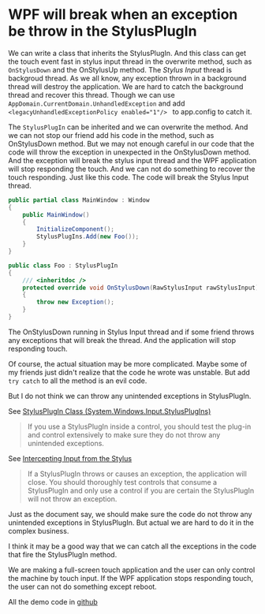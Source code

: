 # WPF will break when an exception be throw in the StylusPlugIn

<!--more-->
<!-- csdn -->

We can write a class that inherits the StylusPlugIn. And this class can get the touch event fast in stylus input thread in the overwrite method, such as `OnStylusDown` and the OnStylusUp method. The *Stylus Input* thread is backgroud thread. As we all know, any exception thrown in a background thread will destroy the application. We are hard to catch the background thread and recover this thread. Though we can use `AppDomain.CurrentDomain.UnhandledException` and add `<legacyUnhandledExceptionPolicy enabled="1"/> ` to app.config to catch it. 

The `StylusPlugIn` can be inherited and we can overwrite the method. And we can not stop our friend add his code in the method, such as OnStylusDown method. But we may not enough careful in our code that the code will throw the exception in unexpected in the OnStylusDown method. And the exception will break the stylus input thread and the WPF application will stop responding the touch. And we can not do something to recover the touch responding. Just like this code. The code will break the Stylus Input thread.

```csharp
public partial class MainWindow : Window
{
    public MainWindow()
    {
        InitializeComponent();
        StylusPlugIns.Add(new Foo());
    }
}

public class Foo : StylusPlugIn
{
    /// <inheritdoc />
    protected override void OnStylusDown(RawStylusInput rawStylusInput)
    {
        throw new Exception();
    }
}
```

The OnStylusDown running in Stylus Input thread and if some friend throws any exceptions that will break the thread. And the application will stop responding touch. 

Of course, the actual situation may be more complicated. Maybe some of my friends just didn't realize that the code he wrote was unstable. But add `try catch` to all the method is an evil code.

But I do not think we can throw any unintended exceptions in StylusPlugIn.

See [StylusPlugIn Class (System.Windows.Input.StylusPlugIns)](https://docs.microsoft.com/en-us/dotnet/api/system.windows.input.stylusplugins.stylusplugin?view=netframework-4.8 )

> If you use a StylusPlugIn inside a control, you should test the plug-in and control extensively to make sure they do not throw any unintended exceptions.

See [Intercepting Input from the Stylus](https://msdn.microsoft.com/en-us/data/ms749105(v=vs.80) )

> If a StylusPlugIn throws or causes an exception, the application will close. You should thoroughly test controls that consume a StylusPlugIn and only use a control if you are certain the StylusPlugIn will not throw an exception.

Just as the document say, we should make sure the code do not throw any unintended exceptions in StylusPlugIn. But actual we are hard to do it in the complex business.

I think it may be a good way that we can catch all the exceptions in the code that fire the StylusPlugIn method.

We are making a full-screen touch application and the user can only control the machine by touch input. If the WPF application stops responding touch, the user can not do something except reboot. 

All the demo code in [github](https://github.com/lindexi/lindexi_gd/tree/4f1cda37f1a6eb4fc88fa404b104cbf9b29b365e/KihemjaibeaNafebahearjece)